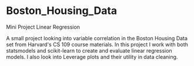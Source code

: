 # Boston_Housing_Data
Mini Project Linear Regression

A small project looking into variable correlation in the Boston Housing Data set from Harvard's CS 109 course materials. In this project I work with both statsmodels and scikit-learn to create and evaluate linear regression models. I also look into Leverage plots and their utility in data cleaning.
